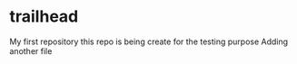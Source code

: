 # trailhead
My first repository
this repo is being create for the testing purpose 
Adding another file

